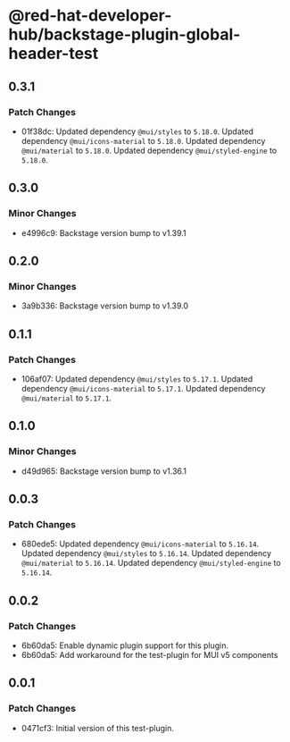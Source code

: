 # @red-hat-developer-hub/backstage-plugin-global-header-test

## 0.3.1

### Patch Changes

- 01f38dc: Updated dependency `@mui/styles` to `5.18.0`.
  Updated dependency `@mui/icons-material` to `5.18.0`.
  Updated dependency `@mui/material` to `5.18.0`.
  Updated dependency `@mui/styled-engine` to `5.18.0`.

## 0.3.0

### Minor Changes

- e4996c9: Backstage version bump to v1.39.1

## 0.2.0

### Minor Changes

- 3a9b336: Backstage version bump to v1.39.0

## 0.1.1

### Patch Changes

- 106af07: Updated dependency `@mui/styles` to `5.17.1`.
  Updated dependency `@mui/icons-material` to `5.17.1`.
  Updated dependency `@mui/material` to `5.17.1`.

## 0.1.0

### Minor Changes

- d49d965: Backstage version bump to v1.36.1

## 0.0.3

### Patch Changes

- 680ede5: Updated dependency `@mui/icons-material` to `5.16.14`.
  Updated dependency `@mui/styles` to `5.16.14`.
  Updated dependency `@mui/material` to `5.16.14`.
  Updated dependency `@mui/styled-engine` to `5.16.14`.

## 0.0.2

### Patch Changes

- 6b60da5: Enable dynamic plugin support for this plugin.
- 6b60da5: Add workaround for the test-plugin for MUI v5 components

## 0.0.1

### Patch Changes

- 0471cf3: Initial version of this test-plugin.
